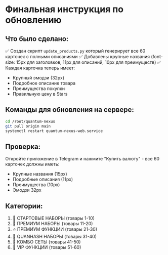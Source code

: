# Финальная инструкция по обновлению

## Что было сделано:
✅ Создан скрипт `update_products.py` который генерирует все 60 карточек с полными описаниями
✅ Добавлены крупные названия (font-size: 15px для заголовков, 11px для описаний, 10px для преимуществ)
✅ Каждая карточка теперь имеет:
   - Крупный эмодзи (32px)
   - Подробное описание товара
   - Преимущества покупки
   - Правильную цену в Stars

## Команды для обновления на сервере:

```bash
cd /root/quantum-nexus
git pull origin main
systemctl restart quantum-nexus-web.service
```

## Проверка:
Откройте приложение в Telegram и нажмите "Купить валюту" - все 60 карточек должны иметь:
- Крупные названия (15px)
- Подробные описания (11px)
- Преимущества (10px)
- Эмодзи 32px

## Категории:
1. 🎯 СТАРТОВЫЕ НАБОРЫ (товары 1-10)
2. 🚀 ПРЕМИУМ НАБОРЫ (товары 11-20)
3. ⭐ ПРЕМИУМ ФУНКЦИИ (товары 21-30)
4. 🔮 QUANHASH НАБОРЫ (товары 31-40)
5. 🎁 КОМБО СЕТЫ (товары 41-50)
6. 👑 VIP ФУНКЦИИ (товары 51-60)

